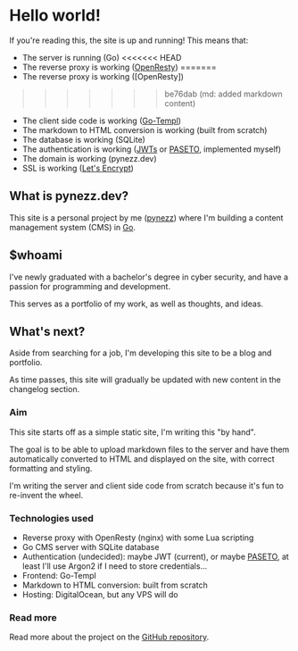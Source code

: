 # Hello world!

If you're reading this, the site is up and running!
This means that:
- The server is running (Go)
<<<<<<< HEAD
- The reverse proxy is working ([OpenResty](https://openresty.org/))
=======
- The reverse proxy is working ([OpenResty])
>>>>>>> be76dab (md: added markdown content)
- The client side code is working ([Go-Templ](https://templ.guide))
- The markdown to HTML conversion is working (built from scratch)
- The database is working (SQLite)
- The authentication is working ([JWTs](https://jwt.io/) or [PASETO](https://paseto.io), implemented myself)
- The domain is working (pynezz.dev)
- SSL is working ([Let's Encrypt](https://letsencrypt.org))

## What is pynezz.dev?

This site is a personal project by me
([pynezz](https://github.com/pynezz))
where I'm building a content management
system (CMS) in [Go](https://go.dev/).

## $whoami

I've newly graduated with a bachelor's degree in cyber security,
and have a passion for programming and development.

This serves as a portfolio of my work,
as well as thoughts, and ideas.

## What's next?

Aside from searching for a job,
I'm developing this site to be a blog and portfolio.

As time passes, this site will gradually be updated
with new content in the changelog section.

### Aim

This site starts off as a simple static site, I'm writing this "by hand".

The goal is to be able to upload markdown files to the server and have
them automatically converted to HTML and displayed on the site,
with correct formatting and styling.

I'm writing the server and client side code from scratch
because it's fun to re-invent the wheel.

### Technologies used

- Reverse proxy with OpenResty (nginx) with some Lua scripting
- Go CMS server with SQLite database
- Authentication (undecided): maybe JWT (current), or maybe [PASETO](https://paseto.io),
    at least I'll use Argon2 if I need to store credentials...
- Frontend: Go-Templ
- Markdown to HTML conversion: built from scratch
- Hosting: DigitalOcean, but any VPS will do

### Read more

Read more about the project on the
[GitHub repository](https://github.com/pynezz/pynezz_com).
